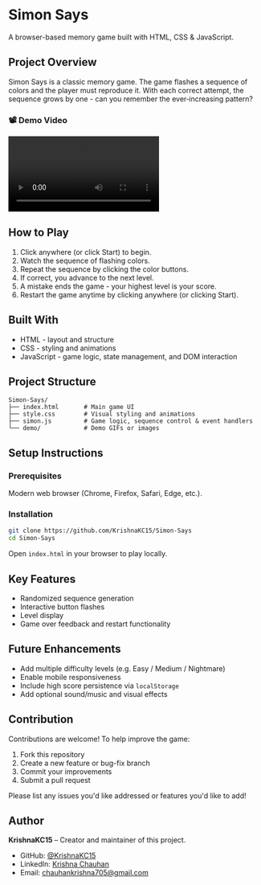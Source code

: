 # Simon Says

A browser-based memory game built with HTML, CSS & JavaScript.

## Project Overview

Simon Says is a classic memory game. The game flashes a sequence of colors and the player must reproduce it. With each correct attempt, the sequence grows by one - can you remember the ever‑increasing pattern?

### 📽️ Demo Video

![Preview](demo/demo.mp4)

## How to Play

1. Click anywhere (or click Start) to begin.
2. Watch the sequence of flashing colors.
3. Repeat the sequence by clicking the color buttons.
4. If correct, you advance to the next level.
5. A mistake ends the game - your highest level is your score.
6. Restart the game anytime by clicking anywhere (or clicking Start).

## Built With

- HTML - layout and structure  
- CSS - styling and animations  
- JavaScript - game logic, state management, and DOM interaction  

## Project Structure

```
Simon-Says/
├── index.html       # Main game UI  
├── style.css        # Visual styling and animations  
├── simon.js         # Game logic, sequence control & event handlers    
└── demo/            # Demo GIFs or images  
```

## Setup Instructions

### Prerequisites

Modern web browser (Chrome, Firefox, Safari, Edge, etc.).

### Installation

```bash
git clone https://github.com/KrishnaKC15/Simon-Says
cd Simon-Says
```

Open `index.html` in your browser to play locally.

## Key Features

- Randomized sequence generation  
- Interactive button flashes 
- Level display  
- Game over feedback and restart functionality  

## Future Enhancements

- Add multiple difficulty levels (e.g. Easy / Medium / Nightmare)  
- Enable mobile responsiveness  
- Include high score persistence via `localStorage`  
- Add optional sound/music and visual effects  

## Contribution

Contributions are welcome! To help improve the game:

1. Fork this repository  
2. Create a new feature or bug-fix branch  
3. Commit your improvements  
4. Submit a pull request  

Please list any issues you'd like addressed or features you'd like to add!


## Author

**KrishnaKC15** – Creator and maintainer of this project.

- GitHub: [@KrishnaKC15](https://github.com/KrishnaKC15)
- LinkedIn: [Krishna Chauhan](https://www.linkedin.com/in/krishna-chauhan-1672b8345/)
- Email: chauhankrishna705@gmail.com


